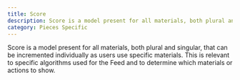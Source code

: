 ```yaml
---
title: Score
description: Score is a model present for all materials, both plural and singular, that can be incremented individually as users use specific materials. This is relevant to specific algorithms used for the Feed and to determine which materials or actions to show.
category: Pieces Specific
---
```


Score is a model present for all materials, both plural and singular, that can be incremented individually as users use specific materials. This is relevant to specific algorithms used for the Feed and to determine which materials or actions to show.
